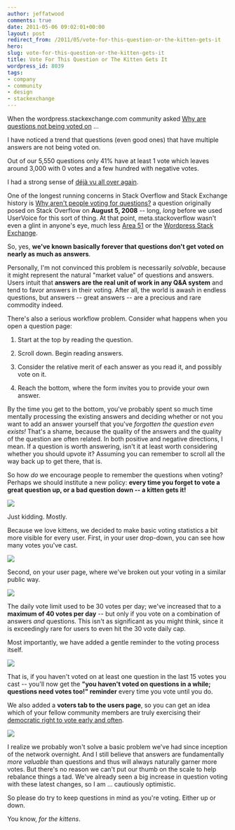 ```yaml
---
author: jeffatwood
comments: true
date: 2011-05-06 09:02:01+00:00
layout: post
redirect_from: /2011/05/vote-for-this-question-or-the-kitten-gets-it
hero: 
slug: vote-for-this-question-or-the-kitten-gets-it
title: Vote For This Question or The Kitten Gets It
wordpress_id: 8039
tags:
- company
- community
- design
- stackexchange
---
```


When the wordpress.stackexchange.com community asked [Why are questions not being voted on](http://meta.wordpress.stackexchange.com/questions/568/why-are-questions-not-being-voted-on) …





>
I have noticed a trend that questions (even good ones) that have multiple answers are not being voted on.

> 
> 
Out of our 5,550 questions only 41% have at least 1 vote which leaves around 3,000 with 0 votes and a few hundred with negative votes.






I had a strong sense of [déjà vu all over again](http://en.wikipedia.org/wiki/Yogi_Berra).



One of the longest running concerns in Stack Overflow and Stack Exchange history is [Why aren't people voting for questions?](http://meta.stackoverflow.com/questions/9508/why-arent-people-voting-for-questions) a question originally posed on Stack Overflow on **August 5, 2008** -- long, _long_ before we used UserVoice for this sort of thing. At that point, meta.stackoverflow wasn't even a glint in anyone's eye, much less [Area 51](http://area51.stackexchange.com) or the [Wordpress Stack Exchange](http://wordpress.stackexchange.com).



So, yes, **we've known basically forever that questions don't get voted on nearly as much as answers**.



Personally, I'm not convinced this problem is necessarily _solvable_, because it might represent the natural "market value" of questions and answers. Users intuit that **answers are the real unit of work in any Q&A system** and tend to favor answers in their voting. After all, the world is awash in endless questions, but answers -- great answers -- are a precious and rare commodity indeed.



There's also a serious workflow problem. Consider what happens when you open a question page:




  1. Start at the top by reading the question.

  2. Scroll down. Begin reading answers.

  3. Consider the relative merit of each answer as you read it, and possibly vote on it.

  4. Reach the bottom, where the form invites you to provide your own answer.




By the time you get to the bottom, you've probably spent so much time mentally processing the existing answers and deciding whether or not you want to add an answer yourself that you've _forgotten the question even exists!_ That's a shame, because the quality of the answers and the quality of the question are often related. In both positive and negative directions, I mean. If a question is worth answering, isn't it at least worth considering whether you should upvote it? Assuming you can remember to scroll all the way back up to get there, that is.



So how _do_ we encourage people to remember the questions when voting? Perhaps we should institute a new policy: **every time you forget to vote a great question up, or a bad question down -- a kitten gets it!**



![](/images/wordpress/or-this-kitten-gets-it.jpg)



Just kidding. Mostly.



Because we love kittens, we decided to make basic voting statistics a bit more visible for every user. First, in your user drop-down, you can see how many votes you've cast.



![](/images/wordpress/user-drop-down-voting-stats.png)



Second, on your user page, where we've broken out your voting in a similar public way.



![](/images/wordpress/user-page-voting-stats.png)



The daily vote limit used to be 30 votes per day; we've increased that to a **maximum of 40 votes per day** -- but only if you vote on a combination of answers _and_ questions. This isn't as significant as you might think, since it is exceedingly rare for users to even hit the 30 vote daily cap.



Most importantly, we have added a gentle reminder to the voting process itself.



![](/images/wordpress/question-voting-reminder.png)



That is, if you haven't voted on at least one question in the last 15 votes you cast -- you'll now get the **"you haven't voted on questions in a while; questions need votes too!" reminder** every time you vote until you do.



We also added a **voters tab to the users page**, so you can get an idea which of your fellow community members are truly exercising their [democratic right to vote early and often](http://blog.stackoverflow.com/2010/10/vote-early-vote-often/).



![](/images/wordpress/users-voters-tab.png)



I realize we probably won't solve a basic problem we've had since inception of the network overnight. And I still believe that answers are fundamentally _more valuable_ than questions and thus will always naturally garner more votes. But there's no reason we can't put our thumb on the scale to help rebalance things a tad. We've already seen a big increase in question voting with these latest changes, so I am ... cautiously optimistic. 



So please do try to keep questions in mind as you're voting. Either up or down.



You know, _for the kittens_.

